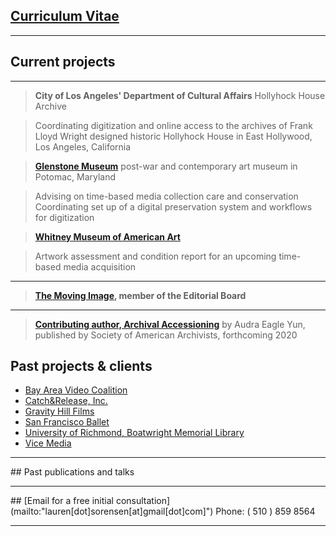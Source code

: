 
## [Curriculum Vitae](https://laurensorensen.github.io/CV_website.pdf)
<hr />

## Current projects
<hr />

>**City of Los Angeles' Department of Cultural Affairs** Hollyhock House Archive

> Coordinating digitization and online access to the archives of Frank Lloyd Wright designed historic Hollyhock House in East Hollywood, Los Angeles, California


>**[Glenstone Museum](https://www.glenstone.org/)** post-war and contemporary art museum in Potomac, Maryland 

> Advising on time-based media collection care and conservation
> Coordinating set up of a digital preservation system and workflows for digitization


>**[Whitney Museum of American Art](https://www.whitney.org/)**

> Artwork assessment and condition report for an upcoming time-based media acquisition
<hr />

>**[The Moving Image](https://www.upress.umn.edu/journal-division/journals/the-moving-image), member of the Editorial Board**
<hr /> 

>**[Contributing author, Archival Accessioning](https://twitter.com/accessionthis/status/989871137730408448)** by Audra Eagle Yun, published by Society of American Archivists, forthcoming 2020

## Past projects & clients
<ul>
	<li>
	<a href="https://bavc.org/preserve-media" target="_blank">Bay Area Video Coalition</a>
	</li>
	<li>
	<a href="https://catchandrelease.com/" target="_blank" data-content="https://catchandrelease.com/">Catch&amp;Release, Inc.</a>
	</li>
	<li>
	<a href="https://jemcohenfilms.com/" target="_blank">Gravity Hill Films</a>
	</li>
	<li>
	<a href="https://www.sfballet.org/" target="_blank">San Francisco Ballet</a>
	</li>
	<li>
	<a href="https://library.richmond.edu/" target="_blank">University of Richmond, Boatwright Memorial Library</a>
	</li>
	<li>
	<a href="https://www.imdb.com/title/tt8079498/" target="_blank">Vice Media</a>
	</li>
</ul>
<hr />
## Past publications and talks
<hr />
## [Email for a free initial consultation](mailto:"lauren[dot]sorensen[at]gmail[dot]com]")
Phone: ( 510 ) 859 8564
<hr />
